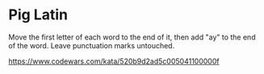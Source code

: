 # Pig Latin

Move the first letter of each word to the end of it, then add "ay" to the end of the word. Leave punctuation marks untouched.

https://www.codewars.com/kata/520b9d2ad5c005041100000f
